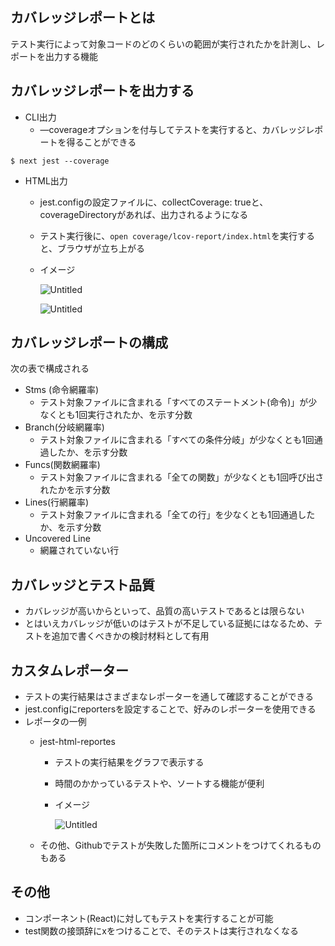 ## カバレッジレポートとは

テスト実行によって対象コードのどのくらいの範囲が実行されたかを計測し、レポートを出力する機能

## カバレッジレポートを出力する

- CLI出力
    - —coverageオプションを付与してテストを実行すると、カバレッジレポートを得ることができる

```tsx
$ next jest --coverage
```

- HTML出力
    - jest.configの設定ファイルに、collectCoverage: trueと、coverageDirectoryがあれば、出力されるようになる
    - テスト実行後に、`open coverage/lcov-report/index.html`を実行すると、ブラウザが立ち上がる
    - イメージ
        
        ![Untitled](https://prod-files-secure.s3.us-west-2.amazonaws.com/42b16988-a5a8-437d-af8b-c8412ee1342b/d7ca2344-6149-4722-81b7-d8507236cabb/Untitled.png)
        
        ![Untitled](https://prod-files-secure.s3.us-west-2.amazonaws.com/42b16988-a5a8-437d-af8b-c8412ee1342b/a931c168-3042-4004-a3a9-381c84e98503/Untitled.png)
        

## カバレッジレポートの構成

次の表で構成される

- Stms (命令網羅率)
    - テスト対象ファイルに含まれる「すべてのステートメント(命令)」が少なくとも1回実行されたか、を示す分数
- Branch(分岐網羅率)
    - テスト対象ファイルに含まれる「すべての条件分岐」が少なくとも1回通過したか、を示す分数
- Funcs(関数網羅率)
    - テスト対象ファイルに含まれる「全ての関数」が少なくとも1回呼び出されたかを示す分数
- Lines(行網羅率)
    - テスト対象ファイルに含まれる「全ての行」を少なくとも1回通過したか、を示す分数
- Uncovered Line
    - 網羅されていない行

## カバレッジとテスト品質

- カバレッジが高いからといって、品質の高いテストであるとは限らない
- とはいえカバレッジが低いのはテストが不足している証拠にはなるため、テストを追加で書くべきかの検討材料として有用

## カスタムレポーター

- テストの実行結果はさまざまなレポーターを通して確認することができる
- jest.configにreportersを設定することで、好みのレポーターを使用できる
- レポータの一例
    - jest-html-reportes
        - テストの実行結果をグラフで表示する
        - 時間のかかっているテストや、ソートする機能が便利
        - イメージ
            
            ![Untitled](https://prod-files-secure.s3.us-west-2.amazonaws.com/42b16988-a5a8-437d-af8b-c8412ee1342b/6593b2a7-6d2d-40d8-983a-66bfdace333a/Untitled.png)
            
    - その他、Githubでテストが失敗した箇所にコメントをつけてくれるものもある

## その他

- コンポーネント(React)に対してもテストを実行することが可能
- test関数の接頭辞にxをつけることで、そのテストは実行されなくなる